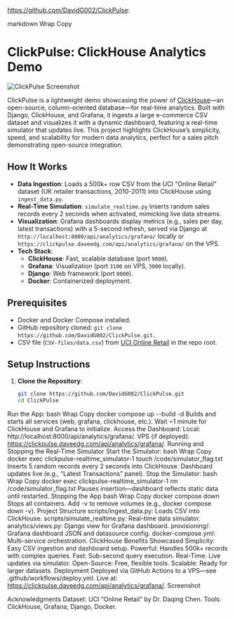https://github.com/DavidG002/ClickPulse:

markdown
Wrap
Copy
# ClickPulse: ClickHouse Analytics Demo

![ClickPulse Screenshot](screenshot.png) <!-- Placeholder for your screenshot -->

ClickPulse is a lightweight demo showcasing the power of [ClickHouse](https://clickhouse.com/)—an open-source, column-oriented database—for real-time analytics. Built with Django, ClickHouse, and Grafana, it ingests a large e-commerce CSV dataset and visualizes it with a dynamic dashboard, featuring a real-time simulator that updates live. This project highlights ClickHouse’s simplicity, speed, and scalability for modern data analytics, perfect for a sales pitch demonstrating open-source integration.

## How It Works
- **Data Ingestion**: Loads a 500k+ row CSV from the UCI “Online Retail” dataset (UK retailer transactions, 2010-2011) into ClickHouse using `ingest_data.py`.
- **Real-Time Simulation**: `simulate_realtime.py` inserts random sales records every 2 seconds when activated, mimicking live data streams.
- **Visualization**: Grafana dashboards display metrics (e.g., sales per day, latest transactions) with a 5-second refresh, served via Django at `http://localhost:8000/api/analytics/grafana/` locally or `https://clickpulse.daveedg.com/api/analytics/grafana/` on the VPS.
- **Tech Stack**:
  - **ClickHouse**: Fast, scalable database (port `9000`).
  - **Grafana**: Visualization (port `3100` on VPS, `3000` locally).
  - **Django**: Web framework (port `8000`).
  - **Docker**: Containerized deployment.

## Prerequisites
- Docker and Docker Compose installed.
- GitHub repository cloned: `git clone https://github.com/DavidG002/ClickPulse.git`.
- CSV file (`CSV-files/data.csv`) from [UCI Online Retail](https://archive.ics.uci.edu/ml/datasets/online+retail) in the repo root.

## Setup Instructions
1. **Clone the Repository**:
   ```bash
   git clone https://github.com/DavidG002/ClickPulse.git
   cd ClickPulse
Run the App:
bash
Wrap
Copy
docker compose up --build -d
Builds and starts all services (web, grafana, clickhouse, etc.).
Wait ~1 minute for ClickHouse and Grafana to initialize.
Access the Dashboard:
Local: http://localhost:8000/api/analytics/grafana/.
VPS (if deployed): https://clickpulse.daveedg.com/api/analytics/grafana/.
Running and Stopping the Real-Time Simulator
Start the Simulator:
bash
Wrap
Copy
docker exec clickpulse-realtime_simulator-1 touch /code/simulator_flag.txt
Inserts 5 random records every 2 seconds into ClickHouse.
Dashboard updates live (e.g., “Latest Transactions” panel).
Stop the Simulator:
bash
Wrap
Copy
docker exec clickpulse-realtime_simulator-1 rm /code/simulator_flag.txt
Pauses insertion—dashboard reflects static data until restarted.
Stopping the App
bash
Wrap
Copy
docker compose down
Stops all containers. Add -v to remove volumes (e.g., docker compose down -v).
Project Structure
scripts/ingest_data.py: Loads CSV into ClickHouse.
scripts/simulate_realtime.py: Real-time data simulator.
analytics/views.py: Django view for Grafana dashboard.
provisioning/: Grafana dashboard JSON and datasource config.
docker-compose.yml: Multi-service orchestration.
ClickHouse Benefits Showcased
Simplicity: Easy CSV ingestion and dashboard setup.
Powerful: Handles 500k+ records with complex queries.
Fast: Sub-second query execution.
Real-Time: Live updates via simulator.
Open-Source: Free, flexible tools.
Scalable: Ready for larger datasets.
Deployment
Deployed via GitHub Actions to a VPS—see .github/workflows/deploy.yml.
Live at: https://clickpulse.daveedg.com/api/analytics/grafana/.
Screenshot
 <!-- Add your screenshot here -->

Acknowledgments
Dataset: UCI “Online Retail” by Dr. Daqing Chen.
Tools: ClickHouse, Grafana, Django, Docker.